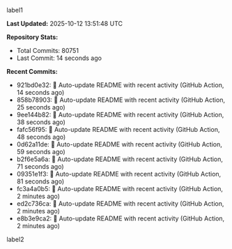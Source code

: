 
label1 
<!-- ACTIVITY_START -->
**Last Updated:** 2025-10-12 13:51:48 UTC

**Repository Stats:**
- Total Commits: 80751
- Last Commit: 14 seconds ago

**Recent Commits:**
- 921bd0e32: 🤖 Auto-update README with recent activity (GitHub Action, 14 seconds ago)
- 858b78903: 🤖 Auto-update README with recent activity (GitHub Action, 25 seconds ago)
- 9ee144b82: 🤖 Auto-update README with recent activity (GitHub Action, 38 seconds ago)
- fafc56f95: 🤖 Auto-update README with recent activity (GitHub Action, 48 seconds ago)
- 0d62a11de: 🤖 Auto-update README with recent activity (GitHub Action, 59 seconds ago)
- b2f6e5a6a: 🤖 Auto-update README with recent activity (GitHub Action, 71 seconds ago)
- 09351e1f3: 🤖 Auto-update README with recent activity (GitHub Action, 81 seconds ago)
- fc3a4a0b5: 🤖 Auto-update README with recent activity (GitHub Action, 2 minutes ago)
- ed2c736ca: 🤖 Auto-update README with recent activity (GitHub Action, 2 minutes ago)
- e8b3e9ca2: 🤖 Auto-update README with recent activity (GitHub Action, 2 minutes ago)
<!-- ACTIVITY_END -->

label2
